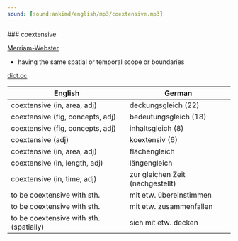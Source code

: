 ```yaml
---
sound: [sound:ankimd/english/mp3/coextensive.mp3]
---
```


\### coextensive

[Merriam-Webster](https://www.merriam-webster.com/dictionary/coextensive)

- having the same spatial or temporal scope or boundaries

[dict.cc](https://www.dict.cc/coextensive)

| English        | German       |
| -------------- | ------------ |
| coextensive (in, area, adj) | deckungsgleich (22) |
| coextensive (fig, concepts, adj) | bedeutungsgleich (18) |
| coextensive (fig, concepts, adj) | inhaltsgleich (8) |
| coextensive (adj) | koextensiv (6) |
| coextensive (in, area, adj) | flächengleich |
| coextensive (in, length, adj) | längengleich |
| coextensive (in, time, adj) | zur gleichen Zeit (nachgestellt) |
| to be coextensive with sth. | mit etw. übereinstimmen |
| to be coextensive with sth. | mit etw. zusammenfallen |
| to be coextensive with sth. (spatially) | sich mit etw. decken |
